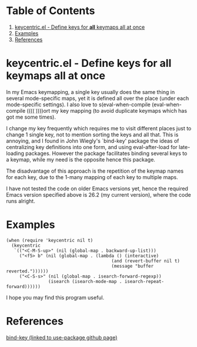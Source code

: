 
# Table of Contents

1.  [keycentric.el - Define keys for **all** keymaps all at once](#org85fcd19)
2.  [Examples](#org29bae9c)
3.  [References](#orgeebdcb1)



<a id="org85fcd19"></a>

# keycentric.el - Define keys for **all** keymaps all at once

In my Emacs keymapping, a single key usually does the same thing in several mode-specific maps, yet it is defined all over the place (under each mode-specific settings). I also love to s(eval-when-compile (eval-when-compile ((((  ))))ort my key mapping (to avoid duplicate keymaps which has got me some times).

I change my key frequently which requires me to visit different places just to change 1 single key, not to mention sorting the keys and all that. This is annoying, and I found in John Wiegly's \`bind-key' package the ideas of centralizing key definitions into one form, and using eval-after-load for late-loading packages. However the package facilitates binding several keys to a keymap, while my need is the opposite hence this package.

The disadvantage of this approach is the repetition of the keymap names for each key, due to the 1-many mapping of each key to multiple maps.

I have not tested the code on older Emacs versions yet, hence the required Emacs version specified above is 26.2 (my current version), where the code runs alright.


<a id="org29bae9c"></a>

# Examples

    (when (require 'keycentric nil t)
      (keycentric
       `(("<C-M-S-up>" (nil (global-map . backward-up-list)))
         ("<f5> b" (nil (global-map . (lambda () (interactive)
                                            (and (revert-buffer nil t)
                                            (message "buffer reverted."))))))
         ("<C-S-s>" (nil (global-map . isearch-forward-regexp))
                    (isearch (isearch-mode-map . isearch-repeat-forward))))))

I hope you may find this program useful.


<a id="orgeebdcb1"></a>

# References

[bind-key (linked to use-package github page)](https://github.com/jwiegley/use-package)


